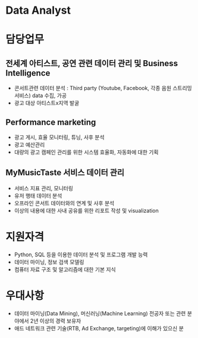 # Data Analyst

# 담당업무
## 전세계 아티스트, 공연 관련 데이터 관리 및 Business Intelligence
- 콘서트관련 데이터 분석 : Third party (Youtube, Facebook, 각종 음원 스트리밍 서비스) data 수집, 가공
- 광고 대상 아티스트x지역 발굴

## Performance marketing
- 광고 게시, 효율 모니터링, 튜닝, 사후 분석
- 광고 예산관리
- 대량의 광고 캠페인 관리를 위한 시스템 효율화, 자동화에 대한 기획

## MyMusicTaste 서비스 데이터 관리
- 서비스 지표 관리, 모니터링
- 유저 행태 데이터 분석
- 오프라인 콘서트 데이터와의 연계 및 사후 분석
- 이상의 내용에 대한 사내 공유를 위한 리포트 작성 및 visualization

# 지원자격
- Python, SQL 등을 이용한 데이터 분석 및 프로그램 개발 능력
- 데이터 마이닝, 정보 검색 모델링
- 컴퓨터 자료 구조 및 알고리즘에 대한 기본 지식

# 우대사항
- 데이터 마이닝(Data Mining), 머신러닝(Machine Learning) 전공자 또는 관련 분야에서 2년 이상의 경력 보유자
- 애드 네트워크 관련 기술(RTB, Ad Exchange, targeting)에 이해가 있으신 분
